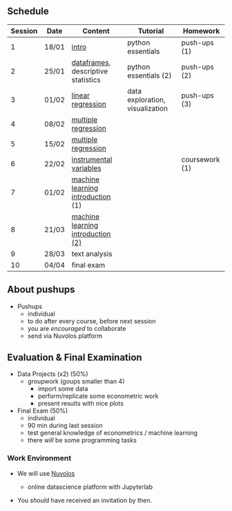 ## Schedule

| Session | Date | Content | Tutorial | Homework |
| ------- | ---- | ------- | -------- | -------- |
| 1 | 18/01 | [intro](session_1/index.qmd) | python essentials | push-ups (1) |
| 2 | 25/01 | [dataframes](session_2/index.qmd), descriptive statistics | python essentials (2) | push-ups (2) |
| 3 | 01/02 | [linear regression](session_3/index.qmd) | data exploration, visualization | push-ups (3) |
| 4 | 08/02 | [multiple regression](session_4/index.qmd) |  |                                           |
| 5 | 15/02 | [multiple regression](session_4/index.qmd) |  |  |
| 6 | 22/02 | [instrumental variables](session_6/index.qmd) |  | coursework (1) |
| 7 | 01/02 | [machine learning introduction](session_7/index.qmd) (1) |  |  |
| 8 | 21/03 | [machine learning introduction (2)](session_8/index.qmd) |  |  |
| 9 | 28/03 | text analysis |  |  |
| 10 | 04/04 | final exam |  |

## About pushups

* Pushups
    * individual
    * to do after every course, before next session
    * you are *encouraged* to collaborate
    * send via Nuvolos platform

## Evaluation & Final Examination

* Data Projects (x2) (50%)
    * groupwork (goups smaller than 4)
        * import some data
        * perform/replicate some econometric work
        * present results with nice plots
* Final Exam (50%)
    * individual
    * 90 min during last session
    * test general knowledge of econometrics / machine learning
    * there *will* be some programming tasks

### Work Environment

- We will use [Nuvolos](https://nuvolos.cloud/)
  - online datascience platform with Jupyterlab

- You *should* have received an invitation by then.